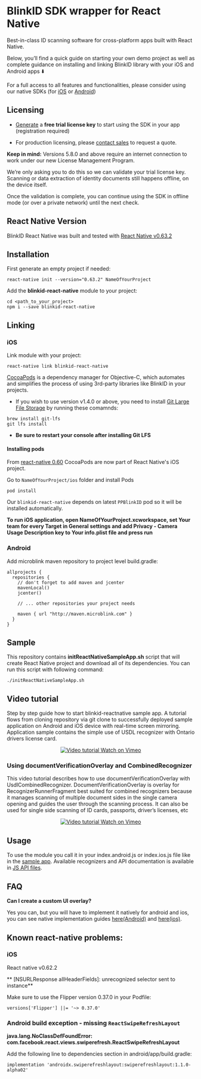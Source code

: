 # BlinkID SDK wrapper for React Native

Best-in-class ID scanning software for cross-platform apps built with React Native.

Below, you’ll find a quick guide on starting your own demo project as well as complete guidance on installing and linking BlinkID library with your iOS and Android apps ⬇️

For a full access to all features and functionalities, please consider using our native SDKs (for [iOS](https://github.com/BlinkID/blinkid-ios) or [Android](https://github.com/BlinkID/blinkid-android))


## Licensing

- [Generate](https://microblink.com/login?url=/customer/generatedemolicence) a **free trial license key** to start using the SDK in your app (registration required)

- For production licensing, please [contact sales](https://microblink.com/contact-us) to request a quote.

**Keep in mind:** Versions 5.8.0 and above require an internet connection to work under our new License Management Program.

We’re only asking you to do this so we can validate your trial license key. Scanning or data extraction of identity documents still happens offline, on the device itself. 

Once the validation is complete, you can continue using the SDK in offline mode (or over a private network) until the next check.


## React Native Version

BlinkID React Native was built and tested with [React Native v0.63.2](https://github.com/facebook/react-native/releases/tag/v0.63.2)

## Installation

First generate an empty project if needed:

```shell
react-native init --version="0.63.2" NameOfYourProject
```

Add the **blinkid-react-native** module to your project:

```shell
cd <path_to_your_project>
npm i --save blinkid-react-native
```

## Linking

### iOS

Link module with your project: 

```shell
react-native link blinkid-react-native
```

[CocoaPods](http://cocoapods.org) is a dependency manager for Objective-C, which automates and simplifies the process of using 3rd-party libraries like BlinkID in your projects.

- If you wish to use version v1.4.0 or above, you need to install [Git Large File Storage](https://git-lfs.github.com) by running these comamnds:

```shell
brew install git-lfs
git lfs install
```

- **Be sure to restart your console after installing Git LFS**

#### Installing pods

From [react-native 0.60](https://facebook.github.io/react-native/blog/2019/07/03/version-60#cocoapods-by-default) CocoaPods are now part of React Native's iOS project.

Go to `NameOfYourProject/ios` folder and install Pods

```shell
pod install
```

Our `blinkid-react-native` depends on latest `PPBlinkID` pod so it will be installed automatically.

**To run iOS application, open NameOfYourProject.xcworkspace, set Your team for every Target in General settings and add Privacy - Camera Usage Description key to Your info.plist file and press run**

### Android

Add microblink maven repository to project level build.gradle:

```
allprojects {
  repositories {
    // don't forget to add maven and jcenter
    mavenLocal()
    jcenter()
    
    // ... other repositories your project needs
    
    maven { url "http://maven.microblink.com" }
  }
}
```

## Sample

This repository contains **initReactNativeSampleApp.sh** script that will create React Native project and download all of its dependencies. You can run this script with following command: 
```shell
./initReactNativeSampleApp.sh
```

## Video tutorial

Step by step guide how to start blinkid-reactnative sample app. A tutorial flows from cloning repository via git clone to successfully deployed sample application on Android and iOS device with real-time screen mirroring. Application sample contains the simple use of USDL recognizer with Ontario drivers license card.

<p align="center" >
  <a href="https://vimeo.com/289850200" target="_blank">
    <img src="https://i.vimeocdn.com/video/725592267_1280x720.jpg" alt="Video tutorial" />
  </a>
  <a href="https://vimeo.com/289850200" target="_blank">Watch on Vimeo</a>
</p>

  ### Using documentVerificationOverlay and CombinedRecognizer

This video tutorial describes how to use documentVerificationOverlay with UsdlCombinedRecognizer.
DocumentVerificationOverlay is overlay for RecognizerRunnerFragment best suited for combined recognizers because it manages scanning of multiple document sides in the single camera opening and guides the user through the scanning process. It can also be used for single side scanning of ID cards, passports, driver’s licenses, etc

<p align="center" >
  <a href="https://vimeo.com/293090827" target="_blank">
    <img src="https://i.vimeocdn.com/video/729644410_1280x720.jpg" alt="Video tutorial" />
  </a>
  <a href="https://vimeo.com/293090827" target="_blank">Watch on Vimeo</a>
</p>

## Usage

To use the module you call it in your index.android.js or index.ios.js file like in the [sample app](SampleFiles/index.js). Available recognizers and API documentation is available in [JS API files](BlinkID).

## FAQ

**Can I create a custom UI overlay?**

Yes you can, but you will have to implement it natively for android and ios, you can see native implementation guides [here(Android)](https://github.com/BlinkID/blinkid-android#recognizerRunnerView) and [here(ios)](https://github.com/BlinkID/blinkid-ios#recognizerRunnerViewController).

## Known react-native problems:

### iOS
React native v0.62.2

** [NSURLResponse allHeaderFields]: unrecognized selector sent to instance**

Make sure to use the Flipper version 0.37.0 in your Podfile:

`versions['Flipper'] ||= '~> 0.37.0'` 

### Android build exception - missing `ReactSwipeRefreshLayout`

**java.lang.NoClassDefFoundError: com.facebook.react.views.swiperefresh.ReactSwipeRefreshLayout**

Add the following line to dependencies section in android/app/build.gradle:

`implementation 'androidx.swiperefreshlayout:swiperefreshlayout:1.1.0-alpha02'`

